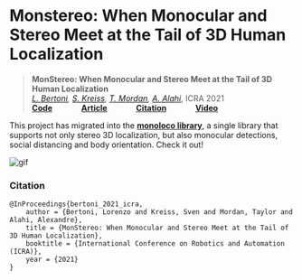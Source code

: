 
# Monstereo: When Monocular and Stereo Meet at the Tail of 3D Human Localization

> __MonStereo: When Monocular and Stereo Meet at the Tail of 3D Human Localization__<br /> 
> _[L. Bertoni](https://scholar.google.com/citations?user=f-4YHeMAAAAJ&hl=en), [S. Kreiss](https://www.svenkreiss.com), 
[T. Mordan](https://people.epfl.ch/taylor.mordan/?lang=en), [A. Alahi](https://scholar.google.com/citations?user=UIhXQ64AAAAJ&hl=en)_, ICRA 2021 <br /> 
__[Code](https://github.com/vita-epfl/monoloco)__  &nbsp; &nbsp; &nbsp; &nbsp; &nbsp; &nbsp; __[Article](https://arxiv.org/abs/2008.10913)__  &nbsp; &nbsp; &nbsp; &nbsp; &nbsp; &nbsp;   __[Citation](###Citation)__   &nbsp; &nbsp; &nbsp; &nbsp; &nbsp; &nbsp; __[Video](#Todo)__
     

This project has migrated into the **[monoloco library](https://github.com/vita-epfl/monoloco)**, a single library that supports not only stereo 3D localization, but also monocular detections, social distancing and body orientation. Check it out!

<img src="docs/monoloco.gif" alt="gif" />

### Citation
```
@InProceedings{bertoni_2021_icra,
    author = {Bertoni, Lorenzo and Kreiss, Sven and Mordan, Taylor and Alahi, Alexandre},
    title = {MonStereo: When Monocular and Stereo Meet at the Tail of 3D Human Localization},
    booktitle = {International Conference on Robotics and Automation (ICRA)},
    year = {2021}
}
```